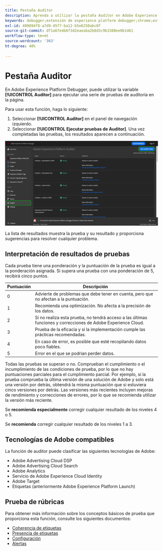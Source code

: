 ```yaml
---
title: Pestaña Auditor
description: Aprenda a utilizar la pestaña Auditor en Adobe Experience Platform Debugger para probar las implementaciones de Adobe Experience Cloud.
keywords: debugger;extensión de experience platform debugger;chrome;extensión;auditor;dtm;target
exl-id: 409094f8-a7d9-45f7-ba12-b5e6250abc0f
source-git-commit: df1a67e4b6f3d2eaeaba2b8d3c9b1588ee0b1461
workflow-type: tm+mt
source-wordcount: '363'
ht-degree: 40%

---
```


# Pestaña Auditor

En Adobe Experience Platform Debugger, puede utilizar la variable **[!UICONTROL Auditor]** para ejecutar una serie de pruebas de auditoría en la página.

Para usar esta función, haga lo siguiente:

1. Seleccionar **[!UICONTROL Auditor]** en el panel de navegación izquierdo.
1. Seleccionar **[!UICONTROL Ejecutar pruebas de Auditor]**. Una vez completadas las pruebas, los resultados aparecen a continuación.

![Captura de pantalla de los resultados de la prueba en la pestaña Auditor](../images/auditor-results.png)

La lista de resultados muestra la prueba y su resultado y proporciona sugerencias para resolver cualquier problema.

## Interpretación de resultados de pruebas

Cada prueba tiene una ponderación y la puntuación de la prueba es igual a la ponderación asignada. Si supera una prueba con una ponderación de 5, recibirá cinco puntos.

| Puntuación | Descripción |
| --- | --- |
| 0 | Advierte de problemas que debe tener en cuenta, pero que no afectan a la puntuación. |
| 1 | Recomienda una optimización. No afecta a la precisión de los datos. |
| 2 | Si no realiza esta prueba, no tendrá acceso a las últimas funciones y correcciones de Adobe Experience Cloud. |
| 3 | Prueba de la eficacia y si la implementación cumple las prácticas recomendadas. |
| 4 | En caso de error, es posible que esté recopilando datos poco fiables. |
| 5 | Error en el que se podrían perder datos. |

Todas las pruebas se superan o no. Comprueban el cumplimiento o el incumplimiento de las condiciones de prueba, por lo que no hay puntuaciones parciales para el cumplimiento parcial. Por ejemplo, si la prueba comprueba la última versión de una solución de Adobe y solo está una versión por detrás, obtendrá la misma puntuación que si estuviera cinco versiones por detrás. Las versiones más recientes incluyen mejoras de rendimiento y correcciones de errores, por lo que se recomienda utilizar la versión más reciente.

Se **recomienda especialmente** corregir cualquier resultado de los niveles 4 o 5.

Se **recomienda** corregir cualquier resultado de los niveles 1 a 3.

## Tecnologías de Adobe compatibles

La función de auditor puede clasificar las siguientes tecnologías de Adobe:

* Adobe Advertising Cloud DSP
* Adobe Advertising Cloud Search
* Adobe Analytics
* Servicio de Adobe Experience Cloud Identity
* Adobe Target
* Etiquetas (anteriormente Adobe Experience Platform Launch)

## Prueba de rúbricas

Para obtener más información sobre los conceptos básicos de prueba que proporciona esta función, consulte los siguientes documentos:

* [Coherencia de etiquetas](./tag-consistency.md)
* [Presencia de etiquetas](./tag-presence.md)
* [Configuración](./configuration.md)
* [Alertas](./alerts.md)
